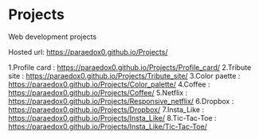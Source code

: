 # Projects
Web development projects

Hosted url: https://paraedox0.github.io/Projects/

1.Profile card : https://paraedox0.github.io/Projects/Profile_card/
2.Tribute site : https://paraedox0.github.io/Projects/Tribute_site/
3.Color paette :  https://paraedox0.github.io/Projects/Color_palette/
4.Coffee :  https://paraedox0.github.io/Projects/Coffee/
5.Netflix : https://paraedox0.github.io/Projects/Responsive_netflix/
6.Dropbox : https://paraedox0.github.io/Projects/Dropbox/
7.Insta_Like : https://paraedox0.github.io/Projects/Insta_Like/
8.Tic-Tac-Toe : https://paraedox0.github.io/Projects/Insta_Like/Tic-Tac-Toe/
